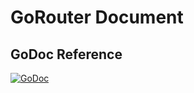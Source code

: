 # GoRouter Document

## GoDoc Reference
[![GoDoc](https://godoc.org/github.com/xtlsoft/router?status.svg)](https://godoc.org/github.com/xtlsoft/router)